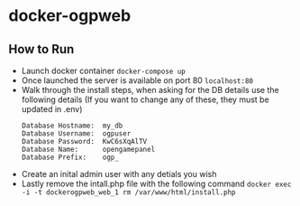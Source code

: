 # docker-ogpweb

## How to Run

 - Launch docker container
   `docker-compose up`
 - Once launched the server is available on port 80
   `localhost:80`
 - Walk through the install steps, when asking for the DB details use the following details (If you want to change any of these, they must be updated in .env)
   ```
   Database Hostname:  my_db
   Database Username:  ogpuser
   Database Password:  KwC6sXqAlTV
   Database Name:	   opengamepanel
   Database Prefix:    ogp_
   ```
 - Create an inital admin user with any detials you wish
 - Lastly remove the intall.php file with the following command
   `docker exec -i -t dockerogpweb_web_1 rm /var/www/html/install.php` 